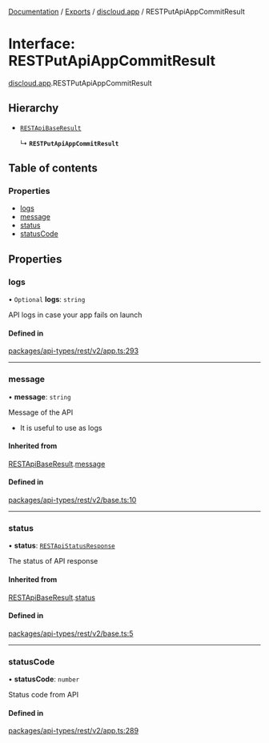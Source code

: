 [Documentation](../README.md) / [Exports](../modules.md) / [discloud.app](../modules/discloud_app.md) / RESTPutApiAppCommitResult

# Interface: RESTPutApiAppCommitResult

[discloud.app](../modules/discloud_app.md).RESTPutApiAppCommitResult

## Hierarchy

- [`RESTApiBaseResult`](discloud_app.RESTApiBaseResult.md)

  ↳ **`RESTPutApiAppCommitResult`**

## Table of contents

### Properties

- [logs](discloud_app.RESTPutApiAppCommitResult.md#logs)
- [message](discloud_app.RESTPutApiAppCommitResult.md#message)
- [status](discloud_app.RESTPutApiAppCommitResult.md#status)
- [statusCode](discloud_app.RESTPutApiAppCommitResult.md#statuscode)

## Properties

### logs

• `Optional` **logs**: `string`

API logs in case your app fails on launch

#### Defined in

[packages/api-types/rest/v2/app.ts:293](https://github.com/discloud/discloud.app/blob/c6f50ea/packages/api-types/rest/v2/app.ts#L293)

___

### message

• **message**: `string`

Message of the API
- It is useful to use as logs

#### Inherited from

[RESTApiBaseResult](discloud_app.RESTApiBaseResult.md).[message](discloud_app.RESTApiBaseResult.md#message)

#### Defined in

[packages/api-types/rest/v2/base.ts:10](https://github.com/discloud/discloud.app/blob/c6f50ea/packages/api-types/rest/v2/base.ts#L10)

___

### status

• **status**: [`RESTApiStatusResponse`](../modules/discloud_app.md#restapistatusresponse)

The status of API response

#### Inherited from

[RESTApiBaseResult](discloud_app.RESTApiBaseResult.md).[status](discloud_app.RESTApiBaseResult.md#status)

#### Defined in

[packages/api-types/rest/v2/base.ts:5](https://github.com/discloud/discloud.app/blob/c6f50ea/packages/api-types/rest/v2/base.ts#L5)

___

### statusCode

• **statusCode**: `number`

Status code from API

#### Defined in

[packages/api-types/rest/v2/app.ts:289](https://github.com/discloud/discloud.app/blob/c6f50ea/packages/api-types/rest/v2/app.ts#L289)
